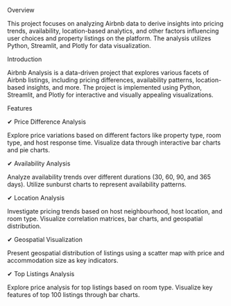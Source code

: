 Overview

This project focuses on analyzing Airbnb data to derive insights into pricing trends, availability, location-based analytics, and other factors influencing user choices and property listings on the platform. The analysis utilizes Python, Streamlit, and Plotly for data visualization.

Introduction

Airbnb Analysis is a data-driven project that explores various facets of Airbnb listings, including pricing differences, availability patterns, location-based insights, and more. The project is implemented using Python, Streamlit, and Plotly for interactive and visually appealing visualizations.

Features

✔ Price Difference Analysis

Explore price variations based on different factors like property type, room type, and host response time. Visualize data through interactive bar charts and pie charts.

✔ Availability Analysis

Analyze availability trends over different durations (30, 60, 90, and 365 days). Utilize sunburst charts to represent availability patterns.

✔ Location Analysis

Investigate pricing trends based on host neighbourhood, host location, and room type. Visualize correlation matrices, bar charts, and geospatial distribution.

✔ Geospatial Visualization

Present geospatial distribution of listings using a scatter map with price and accommodation size as key indicators.

✔ Top Listings Analysis

Explore price analysis for top listings based on room type. Visualize key features of top 100 listings through bar charts.
